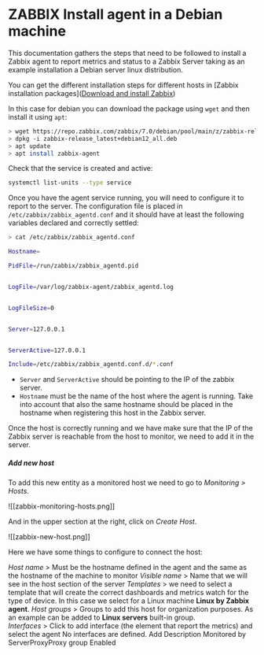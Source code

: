
# ZABBIX Install agent in a Debian machine 

This documentation gathers the steps that need to be followed to install a Zabbix agent to report metrics and status to a Zabbix Server taking as an example installation a Debian server linux distribution. 

You can get the different installation steps for different hosts in [Zabbix installation packages]([Download and install Zabbix](https://www.zabbix.com/download))

In this case for debian you can download the package using `wget` and then install it using `apt`: 

```bash
> wget https://repo.zabbix.com/zabbix/7.0/debian/pool/main/z/zabbix-release/zabbix-release_latest+debian12_all.deb  
> dpkg -i zabbix-release_latest+debian12_all.deb  
> apt update
> apt install zabbix-agent
```

Check that the service is created and active: 

```bash
systemctl list-units --type service
```

Once you have the agent service running, you will need to configure it to report to the server. 
The configuration file is placed in `/etc/zabbix/zabbix_agentd.conf` and it should have at least the following variables declared and correctly settled: 

```bash
> cat /etc/zabbix/zabbix_agentd.conf

Hostname=

PidFile=/run/zabbix/zabbix_agentd.pid


LogFile=/var/log/zabbix-agent/zabbix_agentd.log


LogFileSize=0


Server=127.0.0.1


ServerActive=127.0.0.1

Include=/etc/zabbix/zabbix_agentd.conf.d/*.conf

```

* `Server` and `ServerActive` should be pointing to the IP of the zabbix server. 
* `Hostname` must be the name of the host where the agent is running. Take into account that also the same hostname should be placed in the hostname when registering this host in the Zabbix server. 

Once the host is correctly running and we have make sure that the IP of the Zabbix server is reachable from the host to monitor, we need to add it in the server. 

##### Add new host

To add this new entity as a monitored host we need to go to *Monitoring > Hosts*. 

![[zabbix-monitoring-hosts.png]]

And in the upper section at the right, click on *Create Host*. 

![[zabbix-new-host.png]]

Here we have some things to configure to connect the host: 

*Host name* > Must be the hostname defined in the agent and the same as the hostname of the machine to monitor 
*Visible name* > Name that we will see in the host section of the server
*Templates* > we need to select a template that will create the correct dashboards and metrics watch for the type of device. In this case we select for a Linux machine **Linux by Zabbix agent**. *Host groups* > Groups to add this host for organization purposes. As an example can be added to **Linux servers** built-in group.  
*Interfaces* > Click to add interface (the element that report the metrics) and select the agent 
No interfaces are defined.
Add
Description
Monitored by
ServerProxyProxy group
Enabled
